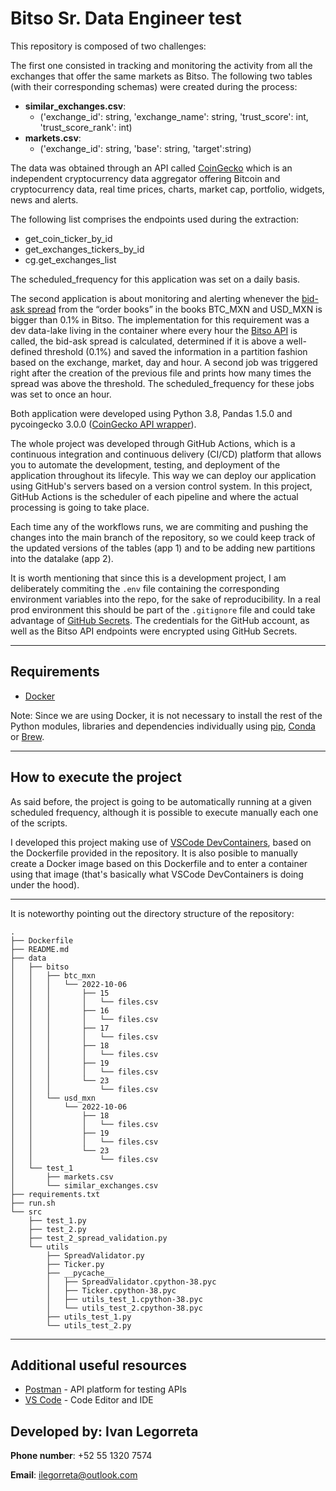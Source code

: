 # Bitso Sr. Data Engineer test

This repository is composed of two challenges:

The first one consisted in tracking and monitoring the activity from all the exchanges that offer the same markets as Bitso. The following two tables (with their corresponding schemas) were created during the process:

  - **similar_exchanges.csv**:
    - ('exchange_id': string, 'exchange_name': string, 'trust_score': int, 'trust_score_rank': int)
  - **markets.csv**:
    - ('exchange_id': string, 'base': string, 'target':string)

The data was obtained through an API called [CoinGecko](https://www.coingecko.com/) which is an independent cryptocurrency data aggregator offering Bitcoin and cryptocurrency data, real time prices, charts, market cap, portfolio, widgets, news and alerts. 

The following list comprises the endpoints used during the extraction:
  - get_coin_ticker_by_id
  - get_exchanges_tickers_by_id
  - cg.get_exchanges_list

The scheduled_frequency for this application was set on a daily basis.

The second application is about monitoring and alerting whenever the [bid-ask spread](https://www.investopedia.com/articles/investing/082213/how-calculate-bidask-spread.asp) from the “order books” in the books BTC_MXN and USD_MXN is bigger than 0.1% in Bitso. The implementation for this requirement was a dev data-lake living in the container where every hour the [Bitso API](https://bitso.com/api_info%23introductionis) is called, the bid-ask spread is calculated, determined if it is above a well-defined threshold (0.1%) and saved the information in a partition fashion based on the exchange, market, day and hour. A second job was triggered right after the creation of the previous file and prints how many times the spread was above the threshold.
The scheduled_frequency for these jobs was set to once an hour.

Both application were developed using Python 3.8, Pandas 1.5.0 and pycoingecko 3.0.0 ([CoinGecko API wrapper](https://www.coingecko.com/)).

The whole project was developed through GitHub Actions, which is a continuous integration and continuous delivery (CI/CD) platform that allows you to automate the development, testing, and deployment of the application throughout its lifecyle. This way we can deploy our application using GitHub's servers based on a version control system. In  this project, GitHub Actions is the scheduler of each pipeline and where the actual processing is going to take place. 

Each time any of the workflows runs, we are commiting and pushing the changes into the main branch of the repository, so we could keep track of the updated versions of the tables (app 1) and to be adding new partitions into the datalake (app 2). 

It is worth mentioning that since this is a development project, I am deliberately commiting the ```.env``` file containing the corresponding environment variables into the repo, for the sake of reproducibility. In a real prod environment this should be part of the ```.gitignore``` file and could take advantage of [GitHub Secrets](https://docs.github.com/en/actions/security-guides/encrypted-secrets).
The credentials for the GitHub account, as well as the Bitso API endpoints were encrypted using GitHub Secrets.

---
## Requirements
* [Docker](https://docs.docker.com/get-docker/)

Note: Since we are using Docker, it is not necessary to install the rest of the Python modules, libraries and dependencies individually using [pip](https://pypi.org/project/pip/), [Conda](https://docs.conda.io/en/latest/) or [Brew](https://brew.sh/).

---
## How to execute the project
As said before, the project is going to be automatically running at a given scheduled frequency, although it is possible to execute manually each one of the scripts.

I developed this project making use of [VSCode DevContainers](https://code.visualstudio.com/docs/remote/containers), based on the Dockerfile provided in the repository. It is also posible to manually create a Docker image based on this Dockerfile and to enter a container using that image (that's basically what VSCode DevContainers is doing under the hood).

---
It is noteworthy pointing out the directory structure of the repository:

```
.
├── Dockerfile
├── README.md
├── data
│   ├── bitso
│   │   ├── btc_mxn
│   │   │   └── 2022-10-06
│   │   │       ├── 15
│   │   │       │   └── files.csv
│   │   │       ├── 16
│   │   │       │   └── files.csv
│   │   │       ├── 17
│   │   │       │   └── files.csv
│   │   │       ├── 18
│   │   │       │   └── files.csv
│   │   │       ├── 19
│   │   │       │   └── files.csv
│   │   │       └── 23
│   │   │           └── files.csv
│   │   └── usd_mxn
│   │       └── 2022-10-06
│   │           ├── 18
│   │           │   └── files.csv
│   │           ├── 19
│   │           │   └── files.csv
│   │           └── 23
│   │               └── files.csv
│   └── test_1
│       ├── markets.csv
│       └── similar_exchanges.csv
├── requirements.txt
├── run.sh
└── src
    ├── test_1.py
    ├── test_2.py
    ├── test_2_spread_validation.py
    └── utils
        ├── SpreadValidator.py
        ├── Ticker.py
        ├── __pycache__
        │   ├── SpreadValidator.cpython-38.pyc
        │   ├── Ticker.cpython-38.pyc
        │   ├── utils_test_1.cpython-38.pyc
        │   └── utils_test_2.cpython-38.pyc
        ├── utils_test_1.py
        └── utils_test_2.py
```

---
## Additional useful resources
* [Postman](https://www.postman.com/) - API platform for testing APIs
* [VS Code](https://code.visualstudio.com/) - Code Editor and IDE

## Developed by: Ivan Legorreta
**Phone number**: +52 55 1320 7574

**Email**: ilegorreta@outlook.com
